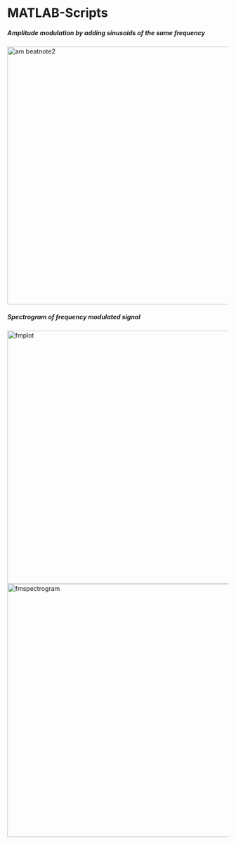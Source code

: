 # MATLAB-Scripts


##### Amplitude modulation by adding sinusoids of the same frequency

<img width="586" alt="am beatnote2" src="https://user-images.githubusercontent.com/17348315/40556017-119ee9da-6019-11e8-8732-8198db34aecd.png">


##### Spectrogram of frequency modulated signal


<img width="576" alt="fmplot" src="https://user-images.githubusercontent.com/17348315/40559972-9014e974-6026-11e8-8cdf-7e3296dc91d1.png">

<img width="576" alt="fmspectrogram" src="https://user-images.githubusercontent.com/17348315/40559980-91ec7f6e-6026-11e8-9366-8caf54c2b2e9.png">
